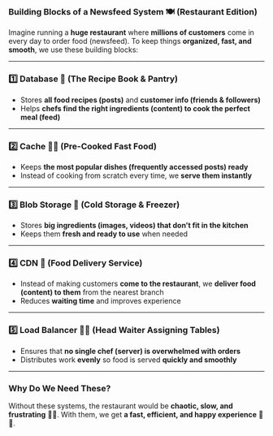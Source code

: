 ### **Building Blocks of a Newsfeed System 🍽️ (Restaurant Edition)**  

Imagine running a **huge restaurant** where **millions of customers** come in every day to order food (newsfeed). To keep things **organized, fast, and smooth**, we use these building blocks:  

---

### **1️⃣ Database 📜 (The Recipe Book & Pantry)**  
- Stores **all food recipes (posts)** and **customer info (friends & followers)**  
- Helps **chefs find the right ingredients (content) to cook the perfect meal (feed)**  

---

### **2️⃣ Cache 🏃‍♂️ (Pre-Cooked Fast Food)**  
- Keeps **the most popular dishes (frequently accessed posts) ready**  
- Instead of cooking from scratch every time, we **serve them instantly**  

---

### **3️⃣ Blob Storage 🏢 (Cold Storage & Freezer)**  
- Stores **big ingredients (images, videos) that don’t fit in the kitchen**  
- Keeps them **fresh and ready to use** when needed  

---

### **4️⃣ CDN 🚗 (Food Delivery Service)**  
- Instead of making customers **come to the restaurant**, we **deliver food (content) to them** from the nearest branch  
- Reduces **waiting time** and improves experience  

---

### **5️⃣ Load Balancer 🤹‍♂️ (Head Waiter Assigning Tables)**  
- Ensures that **no single chef (server) is overwhelmed with orders**  
- Distributes work **evenly** so food is served **quickly and smoothly**  

---

### **Why Do We Need These?**  
Without these systems, the restaurant would be **chaotic, slow, and frustrating** 🍔😡. With them, we get **a fast, efficient, and happy experience** 🍕😊.
